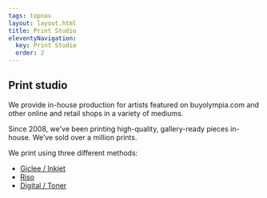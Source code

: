 ```yaml
---
tags: topnav
layout: layout.html
title: Print Studio
eleventyNavigation:
  key: Print Studio
  order: 2
---
```


## Print studio

We provide in-house production for artists featured on buyolympia.com and other online and retail shops in a variety of mediums. 

Since 2008, we've been printing high-quality, gallery-ready pieces in-house. We’ve sold over a million prints. 

We print using three different methods:

- [Giclee / Inkjet](giclee)
- [Riso](riso)
- [Digital / Toner](digital)
